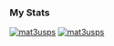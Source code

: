 ### My Stats

[![mat3usps](https://github-readme-stats.vercel.app/api/top-langs/?username=mat3usps&hide=html&layout=compact&theme=dark)](https://github.com/mat3usps/) [![mat3usps](https://github-readme-stats.vercel.app/api?username=mat3usps&theme=dark)](https://github.com/mat3usps/)


